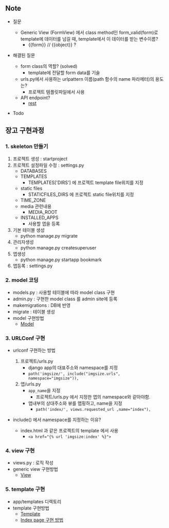 
## Note

* 질문
	* Generic View (FormView) 에서 class method인 form_valid(form)로 template에 데이터를 넘길 때, template에서 이 데이터를 받는 변수이름?
		* {{form}} // {{object}} ?

* 해결된 질문
	* form class의 역할? (solved)
		* template에 전달할 form data를 기술	
	* urls.py에서 사용하는 urlpattern 이름(path 함수의 name 파라메터)의 용도는?
		* 프로젝트 템플릿파일에서 사용
	* API endpoint?
		* [rest](docs/rest.MD)
		
* Todo


## 장고 구현과정

### 1. skeleton 만들기

1) 프로젝트 생성 : startproject
2) 프로젝트 설정파일 수정 : settings.py
    * DATABASES
    * TEMPLATES
        * TEMPLATES['DIRS'] 에 프로젝트 template file위치를 지정
    * static files
        * STATICFILES_DIRS 에 프로젝트 static file위치를 지정
    * TIME_ZONE
    * media 관련내용
        * MEDIA_ROOT
    * INSTALLED_APPS
        * 사용할 앱을 등록
3) 기본 테이블 생성
    * python manage.py migrate
4) 관리자생성
    * python manage.py createsuperuser
5) 앱생성
    * python manage.py startapp bookmark
6) 앱등록 : settings.py


### 2. model 코딩

* models.py : 사용할 테이블에 따라 model class 구현
* admin.py : 구현한 model class 를 admin site에 등록
* makemigrations : DB에 반영
* migrate : 테이블 생성
* model 구현방법
	* [Model](docs/Model.MD)

### 3. URLConf 구현

* urlconf 구현하는 방법
	1) 프로젝트/urls.py
 		* django app의 대표주소와 namespace를 지정
		* ```path('imgsize/', include("imgsize.urls", namespace="imgsize")),```
	2) 앱/urls.py
		* ```app_name```을 지정
			* 프로젝트/urls.py 에서 지정한 앱의 namespace와 같아야함.
		* 앱내부의 상대주소와 뷰를 맵핑하고, name을 지정
			* ```path('index/', views.requested_url ,name="index"),```

* include() 에서 namespace를 지정하는 이유?
	* index.html 과 같은 프로젝트의 template 에서 사용
		* ```<a href="{% url 'imgsize:index' %}">```

### 4. view 구현

* views.py : 로직 작성
* generic view 구현방법
	* [View](docs/View.MD)


### 5. template 구현

* app/templates 디렉토리
* template 구현방법
	* [Template](docs/Template.MD)
	* [Index page 구현 방법](docs/IndexTemplate.MD)


